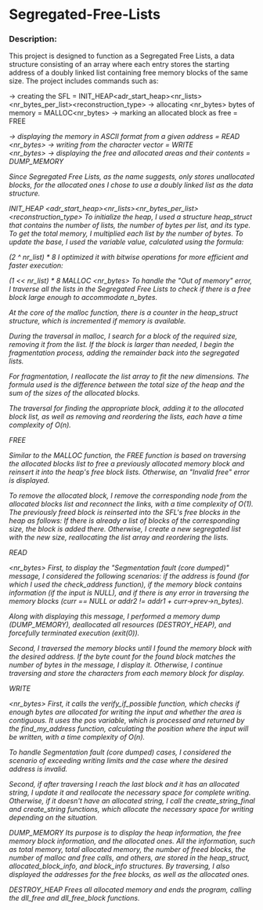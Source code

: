 # Segregated-Free-Lists

### Description:
This project is designed to function as a Segregated Free Lists, a data structure consisting of an array where each entry stores the starting address of a doubly linked list containing free memory blocks of the same size.
The project includes commands such as:

-> creating the SFL = INIT_HEAP<adr_start_heap><nr_lists><nr_bytes_per_list><reconstruction_type>
-> allocating <nr_bytes> bytes of memory = MALLOC<nr_bytes>
-> marking an allocated block as free = FREE<address>
-> displaying the memory in ASCII format from a given address = READ <address><nr_bytes>
-> writing from the character vector = WRITE <address><data><nr_bytes>
-> displaying the free and allocated areas and their contents = DUMP_MEMORY

Since Segregated Free Lists, as the name suggests, only stores unallocated blocks, for the allocated ones I chose to use a doubly linked list as the data structure.

INIT_HEAP <adr_start_heap><nr_lists><nr_bytes_per_list><reconstruction_type>
To initialize the heap, I used a structure heap_struct that contains the number of lists, the number of bytes per list, and its type.
To get the total memory, I multiplied each list by the number of bytes.
To update the base, I used the variable value, calculated using the formula:

(2 ^ nr_list) * 8
I optimized it with bitwise operations for more efficient and faster execution:

(1 << nr_list) * 8
MALLOC <nr_bytes>
To handle the "Out of memory" error, I traverse all the lists in the Segregated Free Lists to check if there is a free block large enough to accommodate n_bytes.

At the core of the malloc function, there is a counter in the heap_struct structure, which is incremented if memory is available.

During the traversal in malloc, I search for a block of the required size, removing it from the list. If the block is larger than needed, I begin the fragmentation process, adding the remainder back into the segregated lists.

For fragmentation, I reallocate the list array to fit the new dimensions. The formula used is the difference between the total size of the heap and the sum of the sizes of the allocated blocks.

The traversal for finding the appropriate block, adding it to the allocated block list, as well as removing and reordering the lists, each have a time complexity of O(n).

FREE <address>
Similar to the MALLOC function, the FREE function is based on traversing the allocated blocks list to free a previously allocated memory block and reinsert it into the heap's free block lists. Otherwise, an "Invalid free" error is displayed.

To remove the allocated block, I remove the corresponding node from the allocated blocks list and reconnect the links, with a time complexity of O(1).
The previously freed block is reinserted into the SFL's free blocks in the heap as follows: If there is already a list of blocks of the corresponding size, the block is added there. Otherwise, I create a new segregated list with the new size, reallocating the list array and reordering the lists.

READ <address><nr_bytes>
First, to display the "Segmentation fault (core dumped)" message, I considered the following scenarios: if the address is found (for which I used the check_address function), if the memory block contains information (if the input is NULL), and if there is any error in traversing the memory blocks (curr == NULL or addr2 != addr1 + curr->prev->n_bytes).

Along with displaying this message, I performed a memory dump (DUMP_MEMORY), deallocated all resources (DESTROY_HEAP), and forcefully terminated execution (exit(0)).

Second, I traversed the memory blocks until I found the memory block with the desired address. If the byte count for the found block matches the number of bytes in the message, I display it. Otherwise, I continue traversing and store the characters from each memory block for display.

WRITE <address><data><nr_bytes>
First, it calls the verify_if_possible function, which checks if enough bytes are allocated for writing the input and whether the area is contiguous. It uses the pos variable, which is processed and returned by the find_my_address function, calculating the position where the input will be written, with a time complexity of O(n).

To handle Segmentation fault (core dumped) cases, I considered the scenario of exceeding writing limits and the case where the desired address is invalid.

Second, if after traversing I reach the last block and it has an allocated string, I update it and reallocate the necessary space for complete writing. Otherwise, if it doesn't have an allocated string, I call the create_string_final and create_string functions, which allocate the necessary space for writing depending on the situation.

DUMP_MEMORY
Its purpose is to display the heap information, the free memory block information, and the allocated ones. All the information, such as total memory, total allocated memory, the number of freed blocks, the number of malloc and free calls, and others, are stored in the heap_struct, allocated_block_info, and block_info structures.
By traversing, I also displayed the addresses for the free blocks, as well as the allocated ones.

DESTROY_HEAP
Frees all allocated memory and ends the program, calling the dll_free and dll_free_block functions.

